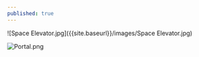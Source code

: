```yaml
---
published: true
---
```


![Space Elevator.jpg]({{site.baseurl}}/images/Space Elevator.jpg)

![Portal.png]({{site.baseurl}}/images/Portal.png)
